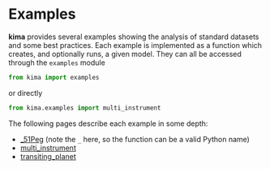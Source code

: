 
# Examples

**kima** provides several examples showing the analysis of standard datasets and some best practices. 
Each example is implemented as a function which creates, and optionally runs, a given model.
They can all be accessed through the `examples` module

```py
from kima import examples
```

or directly

```py
from kima.examples import multi_instrument
```

The following pages describe each example in some depth:

- [_51Peg](51Peg) (note the `_` here, so the function can be a valid Python name)
- [multi_instrument](multi_instrument)
- [transiting_planet](transiting_planet)